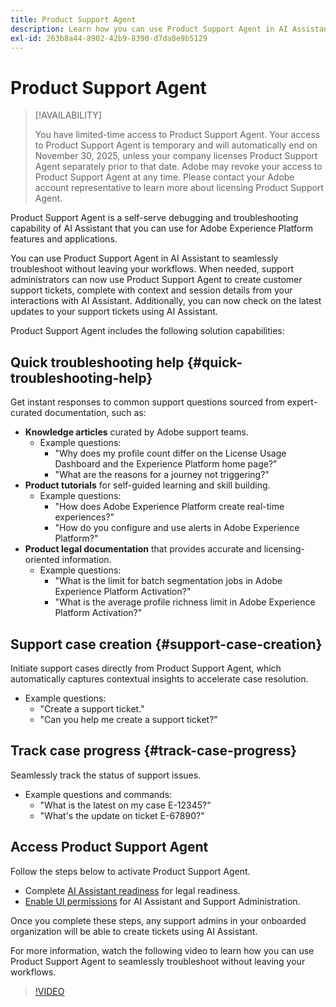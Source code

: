 ```yaml
---
title: Product Support Agent
description: Learn how you can use Product Support Agent in AI Assistant to streamline troubleshooting and the customer support ticket filing process.
exl-id: 263b8a44-8902-42b9-8390-d7da8e9b5129
---
```

# Product Support Agent

>[!AVAILABILITY]
>
>You have limited-time access to Product Support Agent. Your access to Product Support Agent is temporary and will automatically end on November 30, 2025, unless your company licenses Product Support Agent separately prior to that date. Adobe may revoke your access to Product Support Agent at any time. Please contact your Adobe account representative to learn more about licensing Product Support Agent.

Product Support Agent is a self-serve debugging and troubleshooting capability of AI Assistant that you can use for Adobe Experience Platform features and applications.

You can use Product Support Agent in AI Assistant to seamlessly troubleshoot without leaving your workflows. When needed, support administrators can now use Product Support Agent to create customer support tickets, complete with context and session details from your interactions with AI Assistant. Additionally, you can now check on the latest updates to your support tickets using AI Assistant.

Product Support Agent includes the following solution capabilities:

## Quick troubleshooting help {#quick-troubleshooting-help}

Get instant responses to common support questions sourced from expert-curated documentation, such as:

* **Knowledge articles** curated by Adobe support teams.
  * Example questions:
    * "Why does my profile count differ on the License Usage Dashboard and the Experience Platform home page?"
    * "What are the reasons for a journey not triggering?"
* **Product tutorials** for self-guided learning and skill building.
  * Example questions:
    * "How does Adobe Experience Platform create real-time experiences?"
    * "How do you configure and use alerts in Adobe Experience Platform?"
* **Product legal documentation** that provides accurate and licensing-oriented information.
  * Example questions:
    * "What is the limit for batch segmentation jobs in Adobe Experience Platform Activation?"
    * "What is the average profile richness limit in Adobe Experience Platform Activation?"

## Support case creation {#support-case-creation}

Initiate support cases directly from Product Support Agent, which automatically captures contextual insights to accelerate case resolution.

* Example questions:
  * "Create a support ticket."
  * "Can you help me create a support ticket?"

## Track case progress {#track-case-progress}

Seamlessly track the status of support issues.

* Example questions and commands:
  * "What is the latest on my case E-12345?"
  * "What's the update on ticket E-67890?"

## Access Product Support Agent

Follow the steps below to activate Product Support Agent.
* Complete [AI Assistant readiness](https://fieldreadiness-adobe.highspot.com/items/665f831c9f831b011aeda057#1) for legal readiness.
* [Enable UI permissions](../access.md) for AI Assistant and Support Administration.

Once you complete these steps, any support admins in your onboarded organization will be able to create tickets using AI Assistant.

For more information, watch the following video to learn how you can use Product Support Agent to seamlessly troubleshoot without leaving your workflows.

>[!VIDEO](https://video.tv.adobe.com/v/3443183?learn=on)

